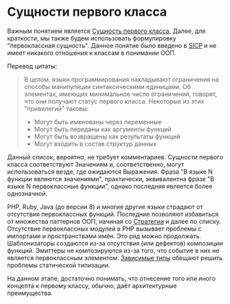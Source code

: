 # Сущности первого класса

Важным понятием является [Сущность первого класса](https://en.wikipedia.org/wiki/First-class_citizen),
Далее, для краткости, мы также будем использовать формулировку "первоклассная сущность".
Данное понятие было введено в [SICP](https://mitpress.mit.edu/sicp/full-text/book/book-Z-H-12.html#call_footnote_Temp_121)
и не имеет никакого отношения к классам в понимании ООП.

Перевод цитаты:

> В целом, языки программирования накладывают ограничения на способы манипуляции синтаксическими единицами.
> Об элементах, имеющих минимальное число ограничений, говорят, что они получают статус первого класса.
> Некоторые из этих "привилегий" таковы:
>
> * Могут быть именованы через переменные
> * Могут быть переданы как аргументы функций
> * Могут быть возвращены как результаты функций
> * Могут входить в состав структур данных

Данный список, вероятно, не требует комментариев. Сущности первого класса соответствуют Значениям и, соответственно, могут
использоваться везде, где ожидаются Выражения. Фраза "В языке N функции являются значениями",
практически, эквивалентна фразе "В языке N первоклассные функции", однако последняя является
более однозначной.

PHP, Ruby, Java (до версии 8) и многие другие языки страдают от отсутствия первоклассных функций.
Последние позволяют избавиться от множества паттернов ООП, начиная со [Стратегии](https://en.wikipedia.org/wiki/Strategy_pattern) и далее по списку.
Отсутствие первоклассных модулей в PHP вызывает проблемы с импортами и пространствами имён.
Это ряд можно продолжать. Шаблонизаторы создаются из-за отсутствия (или дефектов) композиции функций. Эмиттеры
не композируются из-за того, что событие в них не является первоклассным элементом. [Зависимые
типы](https://en.wikipedia.org/wiki/Dependent_type) обещают решить проблемы статической типизации.

На данном этапе, достаточно понимать, что отнесение того или иного концепта к первому классу, обычно, даёт
архитектурные преимущества.
